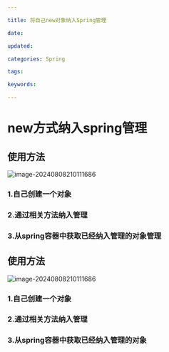 ```yaml
---

title: 将自己new对象纳入Spring管理

date: 

updated: 

categories: Spring

tags: 

keywords: 

---
```

# new方式纳入spring管理

## 使用方法

![image-20240808210111686](../../TyporaImage/Spring/image-20240808210111686.png)

### 1.自己创建一个对象

### 2.通过相关方法纳入管理

### 3.从spring容器中获取已经纳入管理的对象管理

## 使用方法

![image-20240808210111686](../../TyporaImage/Spring/image-20240808210111686.png)

### 1.自己创建一个对象

### 2.通过相关方法纳入管理

### 3.从spring容器中获取已经纳入管理的对象